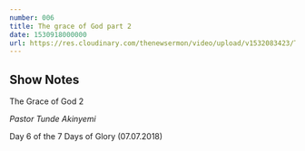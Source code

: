 ```yaml
---
number: 006
title: The grace of God part 2
date: 1530918000000
url: https://res.cloudinary.com/thenewsermon/video/upload/v1532083423/The_Grace_of_God_2_-_Pastor_Tunde_Akinyemi_-_7_Days_of_Glory_-_Day_6_07.07.2018_-_FULL.mp3
---
```


## Show Notes
The Grace of God 2

_Pastor Tunde Akinyemi_

Day 6 of the 7 Days of Glory (07.07.2018)
